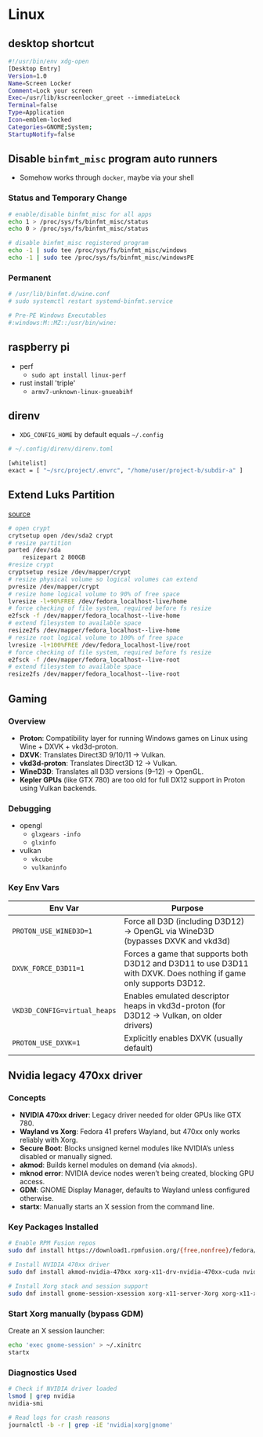 # Linux

## desktop shortcut

```sh
#!/usr/bin/env xdg-open
[Desktop Entry]
Version=1.0
Name=Screen Locker
Comment=Lock your screen
Exec=/usr/lib/kscreenlocker_greet --immediateLock
Terminal=false
Type=Application
Icon=emblem-locked
Categories=GNOME;System;
StartupNotify=false
```

## Disable `binfmt_misc` program auto runners

- Somehow works through `docker`, maybe via your shell

### Status and Temporary Change

```sh
# enable/disable binfmt_misc for all apps
echo 1 > /proc/sys/fs/binfmt_misc/status
echo 0 > /proc/sys/fs/binfmt_misc/status

# disable binfmt_misc registered program
echo -1 | sudo tee /proc/sys/fs/binfmt_misc/windows
echo -1 | sudo tee /proc/sys/fs/binfmt_misc/windowsPE
```

### Permanent

```sh
# /usr/lib/binfmt.d/wine.conf
# sudo systemctl restart systemd-binfmt.service

# Pre-PE Windows Executables
#:windows:M::MZ::/usr/bin/wine:
```

## raspberry pi

- perf
    - `sudo apt install linux-perf`
- rust install 'triple'
    - `armv7-unknown-linux-gnueabihf`

## direnv

- `XDG_CONFIG_HOME` by default equals `~/.config`

```sh
# ~/.config/direnv/direnv.toml

[whitelist]
exact = [ "~/src/project/.envrc", "/home/user/project-b/subdir-a" ]
```

## Extend Luks Partition

[source](https://unix.stackexchange.com/a/322631)

```sh
# open crypt
crytsetup open /dev/sda2 crypt
# resize partition
parted /dev/sda
    resizepart 2 800GB
#resize crypt
cryptsetup resize /dev/mapper/crypt
# resize physical volume so logical volumes can extend
pvresize /dev/mapper/crypt
# resize home logical volume to 90% of free space
lvresize -l+90%FREE /dev/fedora_localhost-live/home
# force checking of file system, required before fs resize
e2fsck -f /dev/mapper/fedora_localhost--live-home
# extend filesystem to available space
resize2fs /dev/mapper/fedora_localhost--live-home
# resize root logical volume to 100% of free space
lvresize -l+100%FREE /dev/fedora_localhost-live/root
# force checking of file system, required before fs resize
e2fsck -f /dev/mapper/fedora_localhost--live-root
# extend filesystem to available space
resize2fs /dev/mapper/fedora_localhost--live-root
```

## Gaming

### Overview

- **Proton**: Compatibility layer for running Windows games on Linux using Wine + DXVK + vkd3d-proton.
- **DXVK**: Translates Direct3D 9/10/11 → Vulkan.
- **vkd3d-proton**: Translates Direct3D 12 → Vulkan.
- **WineD3D**: Translates all D3D versions (9–12) → OpenGL.
- **Kepler GPUs** (like GTX 780) are too old for full DX12 support in Proton using Vulkan backends.

### Debugging

- opengl
    - `glxgears -info`
    - `glxinfo`
- vulkan
    - `vkcube`
    - `vulkaninfo`
    
### Key Env Vars

| Env Var                      | Purpose                                                                                                            |
| ---------------------------- | ------------------------------------------------------------------------------------------------------------------ |
| `PROTON_USE_WINED3D=1`       | Force all D3D (including D3D12) → OpenGL via WineD3D (bypasses DXVK and vkd3d)                                     |
| `DXVK_FORCE_D3D11=1`         | Forces a game that supports both D3D12 and D3D11 to use D3D11 with DXVK. Does nothing if game only supports D3D12. |
| `VKD3D_CONFIG=virtual_heaps` | Enables emulated descriptor heaps in vkd3d-proton (for D3D12 → Vulkan, on older drivers)                           |
| `PROTON_USE_DXVK=1`          | Explicitly enables DXVK (usually default)                                                                          |

## Nvidia legacy 470xx driver

### Concepts

- **NVIDIA 470xx driver**: Legacy driver needed for older GPUs like GTX 780.
- **Wayland vs Xorg**: Fedora 41 prefers Wayland, but 470xx only works reliably with Xorg.
- **Secure Boot**: Blocks unsigned kernel modules like NVIDIA’s unless disabled or manually signed.
- **akmod**: Builds kernel modules on demand (via `akmods`).
- **mknod error**: NVIDIA device nodes weren’t being created, blocking GPU access.
- **GDM**: GNOME Display Manager, defaults to Wayland unless configured otherwise.
- **startx**: Manually starts an X session from the command line.
    
### Key Packages Installed

```bash
# Enable RPM Fusion repos
sudo dnf install https://download1.rpmfusion.org/{free,nonfree}/fedora/rpmfusion-{free,nonfree}-release-$(rpm -E %fedora).noarch.rpm

# Install NVIDIA 470xx driver
sudo dnf install akmod-nvidia-470xx xorg-x11-drv-nvidia-470xx-cuda nvidia-modprobe-470xx

# Install Xorg stack and session support
sudo dnf install gnome-session-xsession xorg-x11-server-Xorg xorg-x11-xinit xterm
```

### Start Xorg manually (bypass GDM)

Create an X session launcher:

```bash
echo 'exec gnome-session' > ~/.xinitrc
startx
```

### Diagnostics Used

```bash
# Check if NVIDIA driver loaded
lsmod | grep nvidia
nvidia-smi

# Read logs for crash reasons
journalctl -b -r | grep -iE 'nvidia|xorg|gnome'
```
